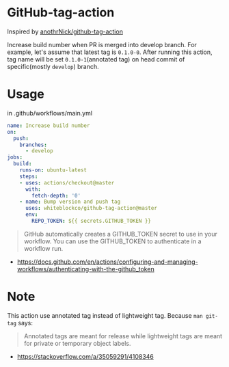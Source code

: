 # GitHub-tag-action

Inspired by [anothrNick/github-tag-action](https://github.com/anothrNick/github-tag-action)

Increase build number when PR is merged into develop branch. 
For example, let's assume that latest tag is `0.1.0-0`. After running this action, tag name will be set `0.1.0-1`(annotated tag) on head commit of specific(mostly `develop`) branch.


# Usage

in .github/workflows/main.yml

```yaml
name: Increase build number
on:
  push:
    branches:
      - develop
jobs:
  build:
    runs-on: ubuntu-latest
    steps:
    - uses: actions/checkout@master
      with:
        fetch-depth: '0'
    - name: Bump version and push tag
      uses: whiteblockco/github-tag-action@master
      env:
        REPO_TOKEN: ${{ secrets.GITHUB_TOKEN }}
```

> GitHub automatically creates a GITHUB_TOKEN secret to use in your workflow. You can use the GITHUB_TOKEN to authenticate in a workflow run.

- https://docs.github.com/en/actions/configuring-and-managing-workflows/authenticating-with-the-github_token


# Note

This action use annotated tag instead of lightweight tag. Because `man git-tag` says:

> Annotated tags are meant for release while lightweight tags are meant for private or temporary object labels.

- https://stackoverflow.com/a/35059291/4108346
